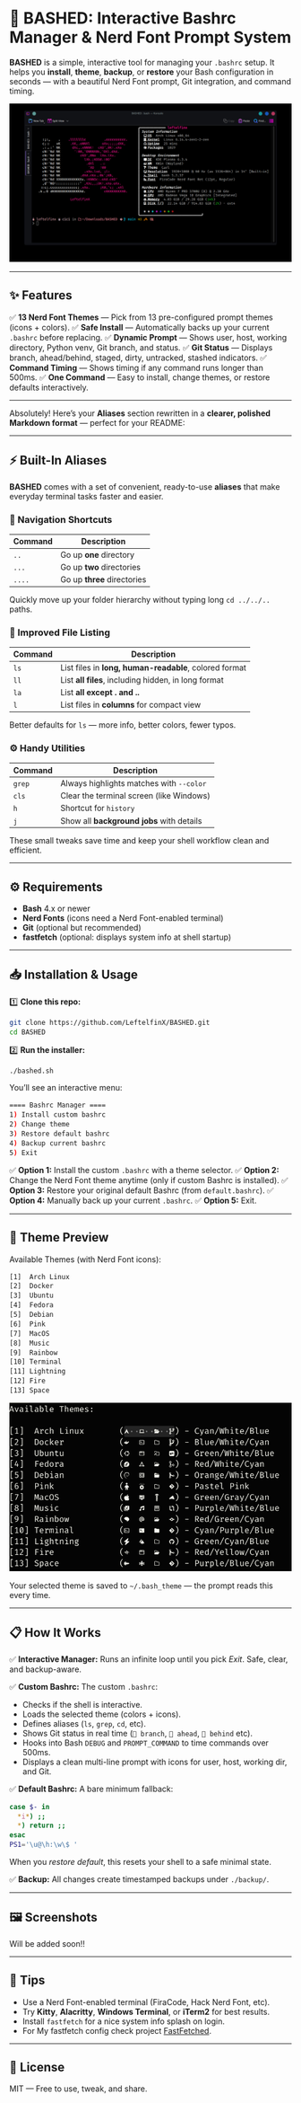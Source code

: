 # 🚀 BASHED: Interactive Bashrc Manager & Nerd Font Prompt System

**BASHED** is a simple, interactive tool for managing your `.bashrc` setup.
It helps you **install**, **theme**, **backup**, or **restore** your Bash configuration in seconds — with a beautiful Nerd Font prompt, Git integration, and command timing.

![Terminal Preview](img/image.png)

---

## ✨ Features

✅ **13 Nerd Font Themes** — Pick from 13 pre-configured prompt themes (icons + colors).
✅ **Safe Install** — Automatically backs up your current `.bashrc` before replacing.
✅ **Dynamic Prompt** — Shows user, host, working directory, Python venv, Git branch, and status.
✅ **Git Status** — Displays branch, ahead/behind, staged, dirty, untracked, stashed indicators.
✅ **Command Timing** — Shows timing if any command runs longer than 500ms.
✅ **One Command** — Easy to install, change themes, or restore defaults interactively.

---

Absolutely! Here’s your **Aliases** section rewritten in a **clearer, polished Markdown format** — perfect for your README:

---

## ⚡️ Built-In Aliases

**BASHED** comes with a set of convenient, ready-to-use **aliases** that make everyday terminal tasks faster and easier.

### 📂 Navigation Shortcuts

| Command | Description                 |
| ------- | --------------------------- |
| `..`    | Go up **one** directory     |
| `...`   | Go up **two** directories   |
| `....`  | Go up **three** directories |

Quickly move up your folder hierarchy without typing long `cd ../../..` paths.

### 📑 Improved File Listing

| Command | Description                                            |
| ------- | ------------------------------------------------------ |
| `ls`    | List files in **long, human-readable**, colored format |
| `ll`    | List **all files**, including hidden, in long format   |
| `la`    | List **all except . and ..**                           |
| `l`     | List files in **columns** for compact view             |

Better defaults for `ls` — more info, better colors, fewer typos.

### ⚙️ Handy Utilities

| Command | Description                               |
| ------- | ----------------------------------------- |
| `grep`  | Always highlights matches with `--color`  |
| `cls`   | Clear the terminal screen (like Windows)  |
| `h`     | Shortcut for `history`                    |
| `j`     | Show all **background jobs** with details |

These small tweaks save time and keep your shell workflow clean and efficient.

---

## ⚙️ Requirements

* **Bash** 4.x or newer
* **Nerd Fonts** (icons need a Nerd Font-enabled terminal)
* **Git** (optional but recommended)
* **fastfetch** (optional: displays system info at shell startup)

---

## 📥 Installation & Usage

1️⃣ **Clone this repo:**

```bash
git clone https://github.com/LeftelfinX/BASHED.git
cd BASHED
```

2️⃣ **Run the installer:**

```bash
./bashed.sh
```

You’ll see an interactive menu:

```bash
==== Bashrc Manager ====
1) Install custom bashrc
2) Change theme
3) Restore default bashrc
4) Backup current bashrc
5) Exit
```

✅ **Option 1:** Install the custom `.bashrc` with a theme selector.
✅ **Option 2:** Change the Nerd Font theme anytime (only if custom Bashrc is installed).
✅ **Option 3:** Restore your original default Bashrc (from `default.bashrc`).
✅ **Option 4:** Manually back up your current `.bashrc`.
✅ **Option 5:** Exit.

---

## 🎨 Theme Preview

Available Themes (with Nerd Font icons):

```bash
[1]  Arch Linux
[2]  Docker
[3]  Ubuntu
[4]  Fedora
[5]  Debian
[6]  Pink
[7]  MacOS
[8]  Music
[9]  Rainbow
[10] Terminal
[11] Lightning
[12] Fire
[13] Space
```

![list_image](/img/List.png)

Your selected theme is saved to `~/.bash_theme` — the prompt reads this every time.

---

## 📋 How It Works

✅ **Interactive Manager:**
Runs an infinite loop until you pick *Exit*. Safe, clear, and backup-aware.

✅ **Custom Bashrc:**
The custom `.bashrc`:

* Checks if the shell is interactive.
* Loads the selected theme (colors + icons).
* Defines aliases (`ls`, `grep`, `cd`, etc).
* Shows Git status in real time (` branch`, ` ahead`, ` behind` etc).
* Hooks into Bash `DEBUG` and `PROMPT_COMMAND` to time commands over 500ms.
* Displays a clean multi-line prompt with icons for user, host, working dir, and Git.

✅ **Default Bashrc:**
A bare minimum fallback:

```bash
case $- in
  *i*) ;;
  *) return ;;
esac
PS1='\u@\h:\w\$ '
```

When you *restore default*, this resets your shell to a safe minimal state.

✅ **Backup:**
All changes create timestamped backups under `./backup/`.

---

## 🖼️ Screenshots

Will be added soon!!

---

## 🧩 Tips

* Use a Nerd Font-enabled terminal (FiraCode, Hack Nerd Font, etc).
* Try **Kitty**, **Alacritty**, **Windows Terminal**, or **iTerm2** for best results.
* Install `fastfetch` for a nice system info splash on login.
* For My fastfetch config check project [FastFetched](https://github.com/LeftelfinX/FastFetched.git).

---

## 📜 License

MIT — Free to use, tweak, and share.
